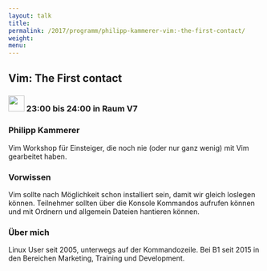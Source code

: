 ```yaml
---
layout: talk
title:
permalink: /2017/programm/philipp-kammerer-vim:-the-first-contact/
weight:
menu:
---
```

## Vim: The First contact

### <img height = "32" src="../../../images/workshop.svg"> 23:00 bis 24:00 in Raum V7

### Philipp Kammerer

Vim Workshop für Einsteiger, die noch nie (oder nur ganz wenig) mit Vim gearbeitet haben.

### Vorwissen

Vim sollte nach Möglichkeit schon installiert sein, damit wir gleich loslegen können. Teilnehmer sollten über die Konsole Kommandos aufrufen können und mit Ordnern und allgemein Dateien hantieren können.

### Über mich

Linux User seit 2005, unterwegs auf der Kommandozeile. Bei B1 seit 2015 in den Bereichen Marketing, Training und Development.

